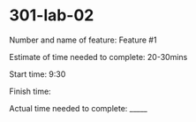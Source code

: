# 301-lab-02

Number and name of feature: Feature #1

Estimate of time needed to complete: 20-30mins

Start time: 9:30

Finish time:

Actual time needed to complete: _____
